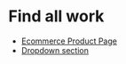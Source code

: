 # Find all work

* [Ecommerce Product Page](./ecommerce-product-page/)
* [Dropdown section](./intro-section-with-dropdown-navigation-main/)
